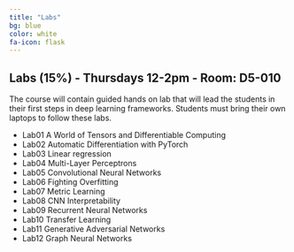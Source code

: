 ```yaml
---
title: "Labs"
bg: blue
color: white
fa-icon: flask
---
```


## Labs (15%) - Thursdays 12-2pm - Room: D5-010 
The course will contain guided hands on lab that will lead the students in their first steps in deep learning frameworks. Students must bring their own laptops to follow these labs. 

* Lab01 A World of Tensors and Differentiable Computing 
* Lab02 Automatic Differentiation with PyTorch 
* Lab03 Linear regression 
* Lab04 Multi-Layer Perceptrons 
* Lab05 Convolutional Neural Networks 
* Lab06 Fighting Overfitting 
* Lab07 Metric Learning 
* Lab08 CNN Interpretability 
* Lab09 Recurrent Neural Networks
* Lab10 Transfer Learning
* Lab11 Generative Adversarial Networks 
* Lab12 Graph Neural Networks

[lab01]: https://github.com/telecombcn-dl/dlai-2019/blob/master/labs/dlai_2019_lab01_tensors_todo.ipynb
[lab02]: https://github.com/telecombcn-dl/dlai-2019/blob/master/labs/dlai_2019_lab02_backprop_todo.ipynb
[lab03]: https://github.com/telecombcn-dl/dlai-2019/blob/master/labs/dlai_2019_lab03_regressor_todo.ipynb
[lab04]: https://github.com/telecombcn-dl/dlai-2019/blob/master/labs/dlai_2019_lab04_mlp_todo.ipynb
[lab05]: https://github.com/telecombcn-dl/dlai-2019/blob/master/labs/dlai_2019_lab05_cnn_todo.ipynb
[lab06]: https://github.com/telecombcn-dl/dlai-2019/blob/master/labs/dlai_2019_lab06_overfitting_todo.ipynb
[lab07]: https://github.com/telecombcn-dl/dlai-2019/blob/master/labs/dlai_2019_lab07_interpretability_todo.ipynb
[lab08]: https://github.com/telecombcn-dl/dlai-2019/blob/master/labs/dlai_2019_lab08_rnn_todo.ipynb
[lab09]: https://github.com/telecombcn-dl/dlai-2019/blob/master/labs/dlai_2019_lab09_transfer_todo.ipynb
[lab10]: https://github.com/telecombcn-dl/dlai-2019/blob/master/labs/dlai_2019_lab10_gan_todo.ipynb
